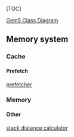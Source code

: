 [TOC]

[Gem5 Class Diagram](drawio/Gem5_Classes.svg)

## Memory system

### Cache

#### Prefetch

[prefetcher](prefetcher.md)

### Memory

#### Other

[stack distance calculator](stack-dist-calc.md)